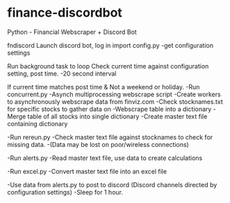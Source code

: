 # finance-discordbot
Python - Financial Webscraper + Discord Bot

fndiscord
Launch discord bot, log in
import config.py
  -get configuration settings
  
Run background task to loop
Check current time against configuration setting, post time.
  -20 second interval
  
If current time matches post time & Not a weekend or holiday.
  -Run concurrent.py
    -Asynch multiprocessing webscrape script
    -Create workers to asynchronously webscrape data from finviz.com
    -Check stocknames.txt for specific stocks to gather data on
    -Webscrape table into a dictionary
    -Merge table of all stocks into single dictionary
    -Create master text file containing dictionary
  
  -Run rereun.py
    -Check master text file against stocknames to check for missing data.
    -(Data may be lost on poor/wireless connections)
   
  -Run alerts.py
    -Read master text file, use data to create calculations
   
  -Run excel.py
    -Convert master text file into an excel file
  
  -Use data from alerts.py to post to discord (Discord channels directed by configuration settings)
  -Sleep for 1 hour.
